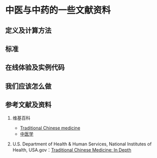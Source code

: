 # 中医与中药的一些文献资料

## 定义及计算方法

## 标准

## 在线体验及实例代码

## 我们应该怎么做

## 参考文献及资料

1. 维基百科
	- [Traditional Chinese medicine](https://en.wikipedia.org/wiki/Traditional_Chinese_medicine)
	- [中医学](https://zh.wikipedia.org/wiki/%E4%B8%AD%E5%8C%BB%E5%AD%A6)

2. U.S. Department of Health & Human Services, National Institutes of Health, USA.gov：[Traditional Chinese Medicine: In Depth](https://nccih.nih.gov/health/whatiscam/chinesemed.htm)

